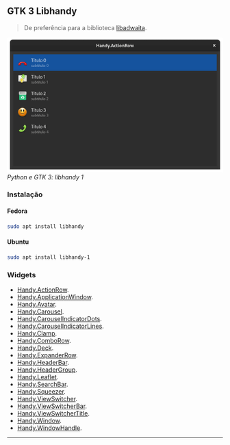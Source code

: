 ## GTK 3 Libhandy

> De preferência para a biblioteca [libadwaita](../README.md#gtk-4-Libadwaita).

![Python e GTK 3: libhandy 1](./images/gtk3-libhandy/pygobject-hdy-actionrow.webp)
*Python e GTK 3: libhandy 1*

### Instalação

#### Fedora

```bash
sudo apt install libhandy
```

#### Ubuntu

```bash
sudo apt install libhandy-1
```

### Widgets

- [Handy.ActionRow](./gtk3-libhandy-widgets.md#handy-actionrow).
- [Handy.ApplicationWindow](./gtk3-libhandy-widgets.md#handy-applicationwindow).
- [Handy.Avatar](./gtk3-libhandy-widgets.md#handy-avatar).
- [Handy.Carousel](./gtk3-libhandy-widgets.md#handy-avatar).
- [Handy.CarouselIndicatorDots](./gtk3-libhandy-widgets.md#handy-carousel-indicator-dots).
- [Handy.CarouselIndicatorLines](./gtk3-libhandy-widgets.md#handy-carousel-indicator-lines).
- [Handy.Clamp](./gtk3-libhandy-widgets.md#handy-clamp).
- [Handy.ComboRow](./gtk3-libhandy-widgets.md#handy-comborow).
- [Handy.Deck](./gtk3-libhandy-widgets.md#handy-deck).
- [Handy.ExpanderRow](./gtk3-libhandy-widgets.md#handy-expanderrow).
- [Handy.HeaderBar](./gtk3-libhandy-widgets.md#handy-headerbar).
- [Handy.HeaderGroup](./gtk3-libhandy-widgets.md#handy-headergroup).
- [Handy.Leaflet](./gtk3-libhandy-widgets.md#handy-leaflet).
- [Handy.SearchBar](./gtk3-libhandy-widgets.md#handy-searchbar).
- [Handy.Squeezer](./gtk3-libhandy-widgets.md#handy-squeezer).
- [Handy.ViewSwitcher](./gtk3-libhandy-widgets.md#handy-view-switcher).
- [Handy.ViewSwitcherBar](./gtk3-libhandy-widgets.md#handy-view-switcher-bar).
- [Handy.ViewSwitcherTitle](./gtk3-libhandy-widgets.md#handy-view-switcher-title).
- [Handy.Window](./gtk3-libhandy-widgets.md#handy-window).
- [Handy.WindowHandle](./gtk3-libhandy-widgets.md#handy-window-handle).

---
